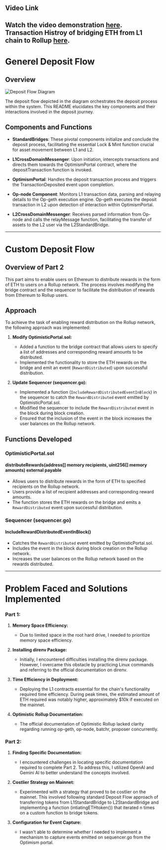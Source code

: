 ## Video Link

Watch the video demonstration [here](https://drive.google.com/drive/folders/1QfUPy319qjBe422QpUHvmg-YCYSJciGp?usp=sharing).
Transaction Histroy of bridging ETH from L1 chain to Rollup [here](https://sepolia.etherscan.io/address/0xf0fe6b146198ee65ce160a0849b8e516563138b7#internaltx).
---

# Generel Deposit Flow

## Overview

![Deposit Flow Diagram](https://www.alchemy.com/_next/image?url=https%3A%2F%2Fwww.datocms-assets.com%2F105223%2F1704208402-optimistic-rollup-architecture.png&w=1080&q=75)

The deposit flow depicted in the diagram orchestrates the deposit process within the system. This README elucidates the key components and their interactions involved in the deposit journey.

## Components and Functions

- **StandardBridges**: These pivotal components initialize and conclude the deposit process, facilitating the essential Lock & Mint function crucial for asset movement between L1 and L2.

- **L1CrossDomainMessenger**: Upon initiation, intercepts transactions and directs them towards the OptimismPortal contract, where the depositTransaction function is invoked.

- **OptimismPortal**: Handles the deposit transaction process and triggers the TransactionDeposited event upon completion.

- **Op-node Component**: Monitors L1 transaction data, parsing and relaying details to the Op-geth execution engine. Op-geth executes the deposit transaction in L2 upon detection of interaction within OptimismPortal.

- **L2CrossDomainMessenger**: Receives parsed information from Op-node and calls the relayMessage function, facilitating the transfer of assets to the L2 user via the L2StandardBridge.

---

# Custom Deposit Flow

## Overview of Part 2

This part aims to enable users on Ethereum to distribute rewards in the form of ETH to users on a Rollup network. The process involves modifying the bridge contract and the sequencer to facilitate the distribution of rewards from Ethereum to Rollup users.

## Approach

To achieve the task of enabling reward distribution on the Rollup network, the following approach was implemented:

1. **Modify OptimisticPortal.sol:**
    - Added a function to the bridge contract that allows users to specify a list of addresses and corresponding reward amounts to be distributed.
    - Implemented the functionality to store the ETH rewards on the bridge and emit an event (`RewardDistributed`) upon successful distribution.

2. **Update Sequencer (sequencer.go):**
    - Implemented a function (`IncludeRewardDistributedEventInBlock`) in the sequencer to catch the `RewardDistributed` event emitted by OptimisticPortal.sol.
    - Modified the sequencer to include the `RewardDistributed` event in the block during block creation.
    - Ensured that the inclusion of the event in the block increases the user balances on the Rollup network.

## Functions Developed

### OptimisticPortal.sol

#### distributeRewards(address[] memory recipients, uint256[] memory amounts) external payable

- Allows users to distribute rewards in the form of ETH to specified recipients on the Rollup network.
- Users provide a list of recipient addresses and corresponding reward amounts.
- The function stores the ETH rewards on the bridge and emits a `RewardDistributed` event upon successful distribution.

### Sequencer (sequencer.go)

#### IncludeRewardDistributedEventInBlock()

- Catches the `RewardDistributed` event emitted by OptimisticPortal.sol.
- Includes the event in the block during block creation on the Rollup network.
- Increases the user balances on the Rollup network based on the rewards distributed.

---

# Problem Faced and Solutions Implemented

### Part 1:

1. **Memory Space Efficiency:**
   - Due to limited space in the root hard drive, I needed to prioritize memory space efficiency.
   
2. **Installing direnv Package:**
   - Initially, I encountered difficulties installing the direnv package. However, I overcame this obstacle by practicing Linux commands and referring to the official documentation on direnv.
   
3. **Time Efficiency in Deployment:**
   - Deploying the L1 contracts essential for the chain's functionality required time efficiency. During peak times, the estimated amount of ETH required was notably higher, approximately $10k if executed on the mainnet.
   
4. **Optimistic Rollup Documentation:**
   - The official documentation of Optimistic Rollup lacked clarity regarding running op-geth, op-node, batchr, proposer concurrently.

### Part 2:

1. **Finding Specific Documentation:**
   - I encountered challenges in locating specific documentation required to complete Part 2. To address this, I utilized OpenAI and Gemini AI to better understand the concepts involved.
   
2. **Costlier Strategy on Mainnet:**
   - Experimented with a strategy that proved to be costlier on the mainnet. This involved following standard Deposit Flow approach of  transferring tokens from L1StandardBridge to L2StandardBridge and implementing a function (intiatingETHtoken()) that iterated n times on a custom function to bridge tokens.
   
3. **Configuration for Event Capture:**
   - I wasn't able to determine whether I needed to implement a mechanism to capture events emitted on sequencer.go from the Optimism portal.


